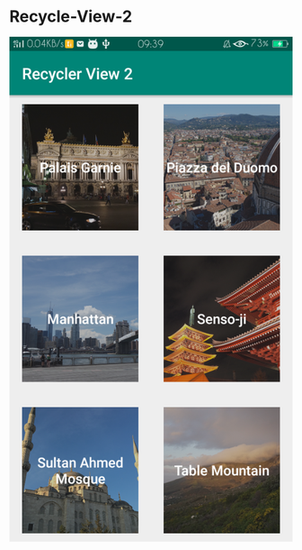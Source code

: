 # Recycle-View-2

![alt text](https://github.com/NailiyatulAfifah/Recycle-View-2/blob/master/Screenshot_2019-03-13-09-39-49-31.png?raw=true)
